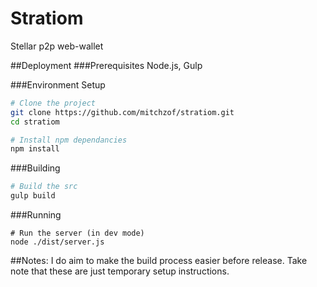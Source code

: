 # Stratiom
Stellar p2p web-wallet

##Deployment
###Prerequisites
Node.js, Gulp

###Environment Setup
```sh
# Clone the project
git clone https://github.com/mitchzof/stratiom.git
cd stratiom

# Install npm dependancies
npm install
```

###Building

```sh
# Build the src
gulp build
```

###Running

```
# Run the server (in dev mode)
node ./dist/server.js
```

##Notes:
I do aim to make the build process easier before release.  Take note that these are just temporary setup instructions.
